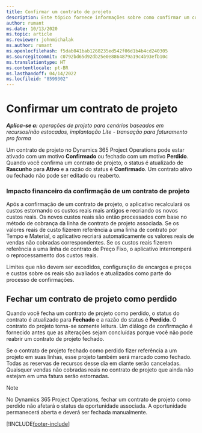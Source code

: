 ```yaml
---
title: Confirmar um contrato de projeto
description: Este tópico fornece informações sobre como confirmar um contrato no Project Operations.
author: rumant
ms.date: 10/13/2020
ms.topic: article
ms.reviewer: johnmichalak
ms.author: rumant
ms.openlocfilehash: f5dab041bab1268235ed542f06d1b4b4cd240305
ms.sourcegitcommit: c0792bd65d92db25e0e8864879a19c4b93efb10c
ms.translationtype: HT
ms.contentlocale: pt-BR
ms.lasthandoff: 04/14/2022
ms.locfileid: "8599302"
---
```

# <a name="confirm-a-project-contract"></a>Confirmar um contrato de projeto

_**Aplica-se a:** operações de projeto para cenários baseados em recursos/não estocados, implantação Lite - transação para faturamento pro forma_

Um contrato de projeto no Dynamics 365 Project Operations pode estar ativado com um motivo **Confirmado** ou fechado com um motivo **Perdido**. Quando você confirma um contrato de projeto, o status é atualizado de **Rascunho** para **Ativo** e a razão do status é **Confirmado**. Um contrato ativo ou fechado não pode ser editado ou reaberto. 

### <a name="financial-impact-of-confirming-a-project-contract"></a>Impacto financeiro da confirmação de um contrato de projeto

Após a confirmação de um contrato de projeto, o aplicativo recalculará os custos estornando os custos reais mais antigos e recriando os novos custos reais. Os novos custos reais são então processados com base no método de cobrança da linha de contrato de projeto associada. Se os valores reais de custo fizerem referência a uma linha de contrato por Tempo e Material, o aplicativo recriará automaticamente os valores reais de vendas não cobradas correspondentes. Se os custos reais fizerem referência a uma linha de contrato de Preço Fixo, o aplicativo interromperá o reprocessamento dos custos reais.

Limites que não devem ser excedidos, configuração de encargos e preços e custos sobre os reais são avaliados e atualizados como parte do processo de confirmações.

## <a name="close-a-project-contract-as-lost"></a>Fechar um contrato de projeto como perdido

Quando você fecha um contrato de projeto como perdido, o status do contrato é atualizado para **Fechado** e a razão do status é **Perdido**. O contrato do projeto torna-se somente leitura. Um diálogo de confirmação é fornecido antes que as alterações sejam concluídas porque você não pode reabrir um contrato de projeto fechado.

Se o contrato de projeto fechado como perdido fizer referência a um projeto em suas linhas, esse projeto também será marcado como fechado. Todas as reservas de recursos desse dia em diante serão canceladas. Quaisquer vendas não cobradas reais no contrato de projeto que ainda não estejam em uma fatura serão estornadas.

> [!NOTE]
> No Dynamics 365 Project Operations, fechar um contrato de projeto como perdido não afetará o status da oportunidade associada. A oportunidade permanecerá aberta e deverá ser fechada manualmente.


[!INCLUDE[footer-include](../../includes/footer-banner.md)]